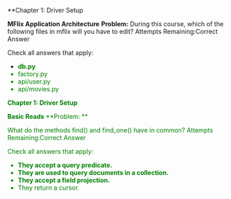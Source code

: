 **Chapter 1: Driver Setup

**MFlix Application Architecture**
**Problem:**
During this course, which of the following files in mflix will you have to edit?
Attempts Remaining:Correct Answer

Check all answers that apply:
- <font color="green">**db.py**</green>
- factory.py
- api/user.py
- api/movies.py


**Chapter 1: Driver Setup**

**Basic Reads**
**Problem: **

What do the methods find() and find_one() have in common?
Attempts Remaining:Correct Answer

Check all answers that apply:


- <font color="green">**They accept a query predicate.**</font>
- <font color="green">**They are used to query documents in a collection.**</font>
- <font color="green">**They accept a field projection.**</font>
- They return a cursor.
